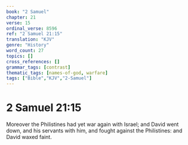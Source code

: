 ```yaml
---
book: "2 Samuel"
chapter: 21
verse: 15
ordinal_verse: 8596
ref: "2 Samuel 21:15"
translation: "KJV"
genre: "History"
word_count: 27
topics: []
cross_references: []
grammar_tags: [contrast]
thematic_tags: [names-of-god, warfare]
tags: ["Bible","KJV","2-Samuel"]
---
```


# 2 Samuel 21:15

Moreover the Philistines had yet war again with Israel; and David went down, and his servants with him, and fought against the Philistines: and David waxed faint.
